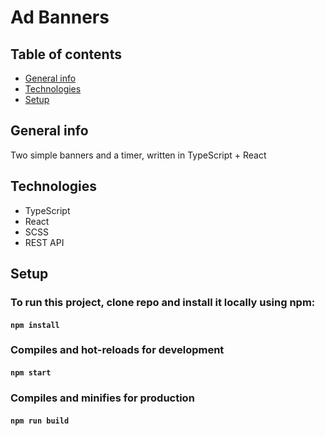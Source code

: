 # Ad Banners

## Table of contents
* [General info](#general-info)
* [Technologies](#Technologies)
* [Setup](#Setup)

## General info

Two simple banners and a timer, written in TypeScript + React

## Technologies
* TypeScript
* React
* SCSS
* REST API

## Setup

### To run this project, clone repo and install it locally using npm:

#### `npm install`

### Compiles and hot-reloads for development

#### `npm start`

### Compiles and minifies for production

#### `npm run build`